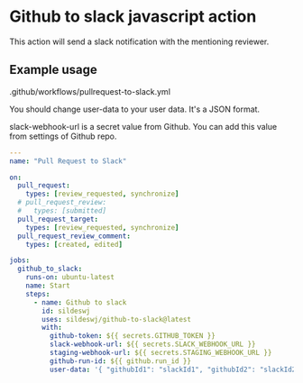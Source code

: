# Github to slack javascript action

This action will send a slack notification with the mentioning reviewer.

## Example usage

.github/workflows/pullrequest-to-slack.yml

You should change user-data to your user data. It's a JSON format.

slack-webhook-url is a secret value from Github. You can add this value from settings of Github repo.

```yml
---
name: "Pull Request to Slack"

on:
  pull_request:
    types: [review_requested, synchronize]
  # pull_request_review:
  #   types: [submitted]
  pull_request_target:
    types: [review_requested, synchronize]
  pull_request_review_comment:
    types: [created, edited]

jobs:
  github_to_slack:
    runs-on: ubuntu-latest
    name: Start
    steps:
      - name: Github to slack
        id: sildeswj
        uses: sildeswj/github-to-slack@latest
        with:
          github-token: ${{ secrets.GITHUB_TOKEN }}
          slack-webhook-url: ${{ secrets.SLACK_WEBHOOK_URL }}
          staging-webhook-url: ${{ secrets.STAGING_WEBHOOK_URL }}
          github-run-id: ${{ github.run_id }}
          user-data: '{ "githubId1": "slackId1", "githubId2": "slackId2", "githubId3": "slackId3", ... }'
```
